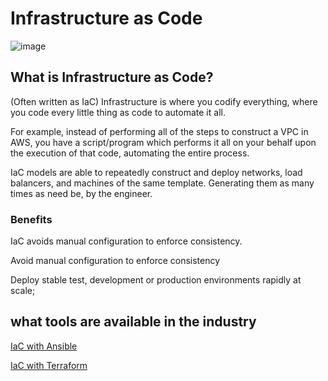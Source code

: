 # Infrastructure as Code

![image](https://user-images.githubusercontent.com/47668244/188830458-d1ac7a5c-b4c0-41ed-9fa6-095661ec689d.png)

## What is Infrastructure as Code?
(Often written as IaC) Infrastructure is where you codify everything, where you code every little thing as code to automate it all.

For example, instead of performing all of the steps to construct a VPC in AWS, you have a script/program which performs it all on your behalf upon the execution of that code, automating the entire process.

IaC models are able to repeatedly construct and deploy networks, load balancers, and machines of the same template. Generating them as many times as need be, by the engineer.

### Benefits

IaC avoids manual configuration to enforce consistency.

Avoid manual configuration to enforce consistency

Deploy stable test, development or production environments rapidly at scale;

## what tools are available in the industry

[IaC with Ansible](https://github.com/R-a-Moore/Infrastructure-as-Code/tree/main/Ansible)

[IaC with Terraform](https://github.com/R-a-Moore/Infrastructure-as-Code/tree/main/Terraform)
